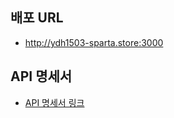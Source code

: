 ## 배포 URL
- http://ydh1503-sparta.store:3000

## API 명세서
- [API 명세서 링크](https://heavenly-dosa-a98.notion.site/API-13adb8baf7714017be1cf2bce5c2a273?pvs=4)
